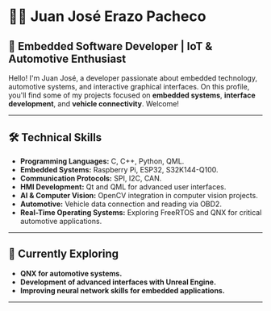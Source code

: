 # 👨‍💻 Juan José Erazo Pacheco

## 🚀 Embedded Software Developer | IoT & Automotive Enthusiast

Hello! I'm Juan José, a developer passionate about embedded technology, automotive systems, and interactive graphical interfaces. On this profile, you'll find some of my projects focused on **embedded systems**, **interface development**, and **vehicle connectivity**. Welcome!

---

## 🛠️ **Technical Skills**

- **Programming Languages:** C, C++, Python, QML.
- **Embedded Systems:** Raspberry Pi, ESP32, S32K144-Q100.
- **Communication Protocols:** SPI, I2C, CAN.
- **HMI Development:** Qt and QML for advanced user interfaces.
- **AI & Computer Vision:** OpenCV integration in computer vision projects.
- **Automotive:** Vehicle data connection and reading via OBD2.
- **Real-Time Operating Systems:** Exploring FreeRTOS and QNX for critical automotive applications.

---

## 🌱 **Currently Exploring**

- **QNX for automotive systems.**
- **Development of advanced interfaces with Unreal Engine.**
- **Improving neural network skills for embedded applications.**

---
